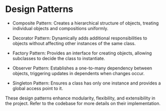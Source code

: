 # Design Patterns

- Composite Pattern: Creates a hierarchical structure of objects, treating individual objects and compositions uniformly.

- Decorator Pattern: Dynamically adds additional responsibilities to objects without affecting other instances of the same class.

- Factory Pattern: Provides an interface for creating objects, allowing subclasses to decide the class to instantiate.

- Observer Pattern: Establishes a one-to-many dependency between objects, triggering updates in dependents when changes occur.

- Singleton Pattern: Ensures a class has only one instance and provides a global access point to it.

These design patterns enhance modularity, flexibility, and extensibility in the project. Refer to the codebase for more details on their implementation.